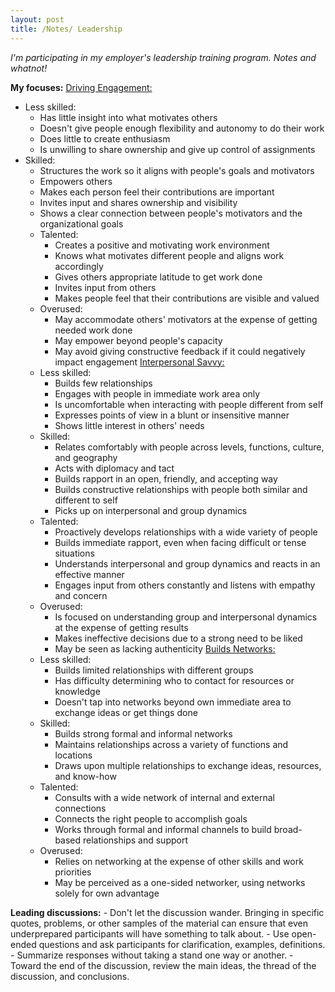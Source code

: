 ```yaml
---
layout: post
title: /Notes/ Leadership
---
```


_I'm participating in my employer's leadership training program. Notes and whatnot!_

**My focuses:**
<ins>Driving Engagement:</ins>

- Less skilled:
    - Has little insight into what motivates others
    - Doesn't give people enough flexibility and autonomy to do their work
    - Does little to create enthusiasm
    - Is unwilling to share ownership and give up control of assignments
- Skilled:
    - Structures the work so it aligns with people's goals and motivators
    - Empowers others
    - Makes each person feel their contributions are important
    - Invites input and shares ownership and visibility
    - Shows a clear connection between people's motivators and the organizational goals
    - Talented:
        - Creates a positive and motivating work environment
        - Knows what motivates different people and aligns work accordingly
        - Gives others appropriate latitude to get work done
        - Invites input from others
        - Makes people feel that their contributions are visible and valued
    - Overused:
        - May accommodate others' motivators at the expense of getting needed work done
        - May empower beyond people's capacity
        - May avoid giving constructive feedback if it could negatively impact engagement
<ins>Interpersonal Savvy:</ins>
    - Less skilled:
        - Builds few relationships
        - Engages with people in immediate work area only
        - Is uncomfortable when interacting with people different from self
        - Expresses points of view in a blunt or insensitive manner
        - Shows little interest in others' needs
    - Skilled:
        - Relates comfortably with people across levels, functions, culture, and geography
        - Acts with diplomacy and tact
        - Builds rapport in an open, friendly, and accepting way
        - Builds constructive relationships with people both similar and different to self
        - Picks up on interpersonal and group dynamics
    - Talented:
        - Proactively develops relationships with a wide variety of people
        - Builds immediate rapport, even when facing difficult or tense situations
        - Understands interpersonal and group dynamics and reacts in an effective manner
        - Engages input from others constantly and listens with empathy and concern
    - Overused:
        - Is focused on understanding group and interpersonal dynamics at the expense of getting results
        - Makes ineffective decisions due to a strong need to be liked
        - May be seen as lacking authenticity
<ins>Builds Networks:</ins>
    - Less skilled:
        - Builds limited relationships with different groups
        - Has difficulty determining who to contact for resources or knowledge
        - Doesn't tap into networks beyond own immediate area to exchange ideas or get things done
    - Skilled:
        - Builds strong formal and informal networks
        - Maintains relationships across a variety of functions and locations
        - Draws upon multiple relationships to exchange ideas, resources, and know-how
    - Talented:
        - Consults with a wide network of internal and external connections
        - Connects the right people to accomplish goals
        - Works through formal and informal channels to build broad-based relationships and support
    - Overused:
        - Relies on networking at the expense of other skills and work priorities
        - May be perceived as a one-sided networker, using networks solely for own advantage

**Leading discussions:**
    - Don't let the discussion wander. Bringing in specific quotes, problems, or other samples of the material can ensure that even underprepared participants will have something to talk about.
    - Use open-ended questions and ask participants for clarification, examples, definitions.
    - Summarize responses without taking a stand one way or another.
    - Toward the end of the discussion, review the main ideas, the thread of the discussion, and conclusions.